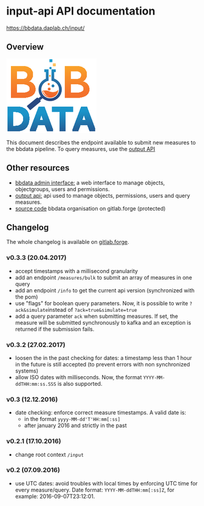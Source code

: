 # input-api API documentation
<a href="https://bbdata.daplab.ch/input/" target="blank">https://bbdata.daplab.ch/input/</a>

## Overview
![alt_text](../static/img/bbdata_logo.png 'BBData_Logo')

This document describes the endpoint available to submit new measures to the bbdata pipeline. To query measures, use the <a href="https://bbdata.daplab.ch/api/" target="blank">output API</a>

## Other resources
- <a href="https://bbdata-admin.daplab.ch/auth/" target="blank">bbdata admin interface:</a> a web interface to manage objects, objectgroups, users and permissions.
- <a href="https://bbdata.daplab.ch/api/" target="blank">output api:</a> api used to manage objects, permissions, users and query measures.
- <a href="https://gitlab.forge.hefr.ch/users/sign_in" target="blank">source code</a> bbdata organisation on gitlab.forge (protected)

## Changelog
The whole changelog is available on <a href="https://gitlab.forge.hefr.ch/bbdata/output-api-v2-springboot" target="blank">gitlab.forge</a>.

### v0.3.3 (20.04.2017)
- accept timestamps with a millisecond granularity
- add an endpoint ```/measures/bulk``` to submit an array of measures in one query
- add an endpoint ```/info``` to get the current api version (synchronized with the pom)
- use "flags" for boolean query parameters. Now, it is possible to write ```?ack&simulate```instead of ```?ack=true&simulate=true```
- add a query parameter ```ack``` when submitting measures. If set, the measure will be submitted synchronously to kafka and an exception is returned if the submission fails.

### v0.3.2 (27.02.2017)
- loosen the in the past checking for dates: a timestamp less than 1 hour in the future is still accepted (to prevent errors with non synchronized systems)
- allow ISO dates with milliseconds. Now, the format ```YYYY-MM-ddTHH:mm:ss.SSS``` is also supported.

### v0.3 (12.12.2016)
- date checking: enforce correct measure timestamps. A valid date is:
  - in the format ```yyyy-MM-dd'T'HH:mm[:ss]```
  - after january 2016 and strictly in the past

### v0.2.1 (17.10.2016)
- change root context ```/input```

### v0.2 (07.09.2016)
- use UTC dates: avoid troubles with local times by enforcing UTC time for every measure/query. Date format: ```YYYY-MM-ddTHH:mm[:ss]Z```, for example: 2016-09-07T23:12:01.
